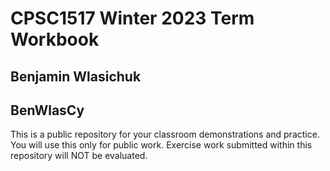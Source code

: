# CPSC1517 Winter 2023 Term Workbook

## Benjamin Wlasichuk

## BenWlasCy

This is a public repository for your classroom demonstrations and practice. You will use this only for public work. Exercise work submitted within this repository will NOT be evaluated.
